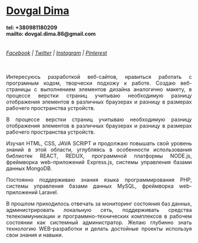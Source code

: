 
<h1><a title="Dovgal Dima" href="http://dovgaldima.pp.ua">Dovgal Dima</a> </h1>  <h4> tel: +380981180209<br> mailto: dovgal.dima.86@gmail.com</h4>   <br>
<span>

<address>
<a title="Facebook" href="https://www.facebook.com/dovgaldima">Facebook</a> |
<a title="Twitter" href="https://twitter.com/DovgalDmitriy">Twitter</a> |
<a title="Instagram" href="https://www.instagram.com/dmitriy_dovgal">Instagram</a> |
<a title="Pinterest" href="https://www.pinterest.com/DovgalDima">Pinterest</a> 
</address>
</span>
<br><br>
<p align="justify">Интересуюсь разработкой веб-сайтов, нравиться работать с програмным кодом, творчески подхожу к работе. Создаю веб-страницы с выполнением элементов дизайна аналогично макету, в процессе верстки страниц учитываю необходимую разницу отображения элементов в различных браузерах и разницу в размерах рабочего пространства устройств.</p>
<p align="justify">В процессе верстки страниц учитываю необходимую разницу  отображения элементов в различных браузерах и разницу в размерах рабочего пространства устройств.</p>
<p align="justify">Изучал HTML, CSS, JAVA SCRIPT и продолжаю повышать свой уровень знаний в этой области, углубляясь в особенности использования библиотек REACT, REDUX, программной платформы NODE.js, фреймворка web-приложений Express.js, системы управления базами данных MongoDB.</p>
<p align="justify">Постоянно поддерживаю знания языка программирования PHP, системы управления базами данных MySQL, фреймворка web-приложений Laravel.
<p align="justify">В прошлом приходилось отвечать за мониторинг состояния баз данных, администрировать локальную сеть, поддерживать средства телекоммуникации и программно-технических комплексов в рабочем состоянии как системный администратор. Желаю глубинно знать технологию WEB-разработки и делать достойные проекты используя свои знания и навыки. </p>
